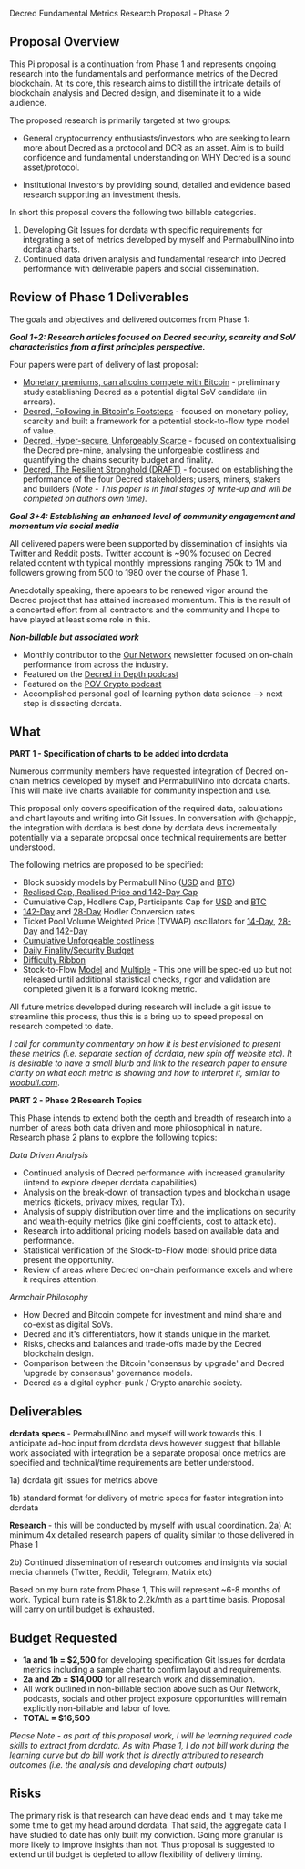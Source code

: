 Decred Fundamental Metrics Research Proposal - Phase 2

## Proposal Overview

This Pi proposal is a continuation from Phase 1 and represents ongoing research into the fundamentals and performance metrics of the Decred blockchain. At its core, this research aims to distill the intricate details of blockchain analysis and Decred design, and diseminate it to a wide audience.

The proposed research is primarily targeted at two groups:
- General cryptocurrency enthusiasts/investors who are seeking to learn more about Decred as a protocol and DCR as an asset. Aim is to build confidence and fundamental understanding on WHY Decred is a sound asset/protocol.

- Institutional Investors by providing sound, detailed and evidence based research supporting an investment thesis.

In short this proposal covers the following two billable categories.

1. Developing Git Issues for dcrdata with specific requirements for integrating a set of metrics developed by myself and PermabullNino into dcrdata charts.
2. Continued data driven analysis and fundamental research into Decred performance with deliverable papers and social dissemination.

## Review of Phase 1 Deliverables

The goals and objectives and delivered outcomes from Phase 1:

***Goal 1+2: Research articles focused on Decred security, scarcity and SoV characteristics from a first principles perspective.***

Four papers were part of delivery of last proposal:
- [Monetary premiums, can altcoins compete with Bitcoin](https://medium.com/@_Checkmatey_/monetary-premiums-can-altcoins-compete-with-bitcoin-54c97a92c6d4) - preliminary study establishing Decred as a potential digital SoV candidate (in arrears).
- [Decred, Following in Bitcoin's Footsteps](https://medium.com/@_Checkmatey_/decred-following-in-bitcoins-footsteps-f8d0e0bbaff5) - focused on monetary policy, scarcity and built a framework for a potential stock-to-flow type model of value.
- [Decred, Hyper-secure, Unforgeably Scarce](https://medium.com/@_Checkmatey_/decred-hypersecure-unforgeably-scarce-e076b91a2be) - focused on contextualising the Decred pre-mine, analysing the unforgeable costliness and quantifying the chains security budget and finality.
- [Decred, The Resilient Stronghold (DRAFT)](https://github.com/checkmatey/checkonchain/blob/master/research_articles/dcr_useradoption/dcr_useradoption.md) - focused on establishing the performance of the four Decred stakeholders; users, miners, stakers and builders *(Note - This paper is in final stages of write-up and will be completed on authors own time).*

***Goal 3+4: Establishing an enhanced level of community engagement and momentum via social media***

All delivered papers were been supported by dissemination of insights via Twitter and Reddit posts. Twitter account is ~90% focused on Decred related content with typical monthly impressions ranging 750k to 1M and followers growing from 500 to 1980 over the course of Phase 1.

Anecdotally speaking, there appears to be renewed vigor around the Decred project that has attained increased momentum. This is the result of a concerted effort from all contractors and the community and I hope to have played at least some role in this.

***Non-billable but associated work***

- Monthly contributor to the [Our Network](https://ournetwork.substack.com/p/our-network-issue-2) newsletter focused on on-chain performance from across the industry.
- Featured on the [Decred in Depth podcast](https://www.youtube.com/watch?v=2JbMWgJUoSQ)
- Featured on the [POV Crypto podcast](https://www.youtube.com/watch?v=7m1kfM0fqaE)
- Accomplished personal goal of learning python data science --> next step is dissecting dcrdata.

## What
**PART 1 - Specification of charts to be added into dcrdata**

Numerous community members have requested integration of Decred on-chain metrics developed by myself and PermabullNino into dcrdata charts. This will make live charts available for community inspection and use.

This proposal only covers specification of the required data, calculations and chart layouts and writing into Git Issues. In conversation with @chappjc, the integration with dcrdata is best done by dcrdata devs incrementally potentially via a separate proposal once technical requirements are better understood.

The following metrics are proposed to be specified:
- Block subsidy models by Permabull Nino ([USD](https://miro.medium.com/max/1844/1*sK7IGFqiQ5Nrf831BhEUfQ.png) and [BTC](https://miro.medium.com/max/1843/1*tYb0fdLtJY9PqcGyhFuT6Q.png))
- [Realised Cap, Realised Price and 142-Day Cap](https://miro.medium.com/max/1510/1*NpMJNsSxkPaZP5aHBhml2A.png)
- Cumulative Cap, Hodlers Cap, Participants Cap for [USD](https://miro.medium.com/max/1636/1*QLQfPaduSrcyR3U4beQx0w.png) and [BTC](https://miro.medium.com/max/1631/1*wTMJgilQsWE54qT_Yo2SUw.png)
- [142-Day](https://miro.medium.com/max/1522/1*CreqBtFHjLTuuhUDB-WeAg.png) and [28-Day](https://miro.medium.com/max/1545/1*OcPCpGF_U2h4weaSA3KRXw.png) Hodler Conversion rates
- Ticket Pool Volume Weighted Price (TVWAP) oscillators for [14-Day](https://miro.medium.com/max/1549/1*dKnx7iW6x_pUdgmcghYRBQ.png), [28-Day](https://miro.medium.com/max/1334/1*ktIRbXlz0mtjZbIfk1o6yA.png) and [142-Day](https://miro.medium.com/max/1506/1*qYVwBqf6Hb98f7QyeNdu-g.png)
- [Cumulative Unforgeable costliness](https://miro.medium.com/max/1280/1*SA8wYN3TUC7CqunFnUR3Yg.png)
- [Daily Finality/Security Budget](https://miro.medium.com/max/1449/1*GQIeyHj1yGeqNdZcU8mxmw.png)
- [Difficulty Ribbon](https://github.com/checkmatey/checkonchain/blob/master/research_articles/our_network_articles/week1_20191225/images/insight_3.png?raw=true)
- Stock-to-Flow [Model](https://miro.medium.com/max/1150/1*6bectH0xB7QfNoFDrDx5Hw.png) and [Multiple](https://miro.medium.com/max/1304/1*WeRtp2iWPaZDfKQDDQqxtg.png) - This one will be spec-ed up but not released until additional statistical checks, rigor and validation are completed given it is a forward looking metric.

All future metrics developed during research will include a git issue to streamline this process, thus this is a bring up to speed proposal on research competed to date.

*I call for community commentary on how it is best envisioned to present these metrics (i.e. separate section of dcrdata, new spin off website etc). It is desirable to have a small blurb and link to the research paper to ensure clarity on what each metric is showing and how to interpret it, similar to [woobull.com](http://charts.woobull.com/bitcoin-rvt-ratio/)*.

**PART 2 - Phase 2 Research Topics**

This Phase intends to extend both the depth and breadth of research into a number of areas both data driven and more philosophical in nature. Research phase 2 plans to explore the following topics:

*Data Driven Analysis*

- Continued analysis of Decred performance with increased granularity (intend to explore deeper dcrdata capabilities).
- Analysis on the break-down of transaction types and blockchain usage metrics (tickets, privacy mixes, regular Tx).
- Analysis of supply distribution over time and the implications on security and wealth-equity metrics (like gini coefficients, cost to attack etc).
- Research into additional pricing models based on available data and performance.
- Statistical verification of the Stock-to-Flow model should price data present the opportunity.
- Review of areas where Decred on-chain performance excels and where it requires attention.

*Armchair Philosophy*

- How Decred and Bitcoin compete for investment and mind share and co-exist as digital SoVs.
- Decred and it's differentiators, how it stands unique in the market.
- Risks, checks and balances and trade-offs made by the Decred blockchain design.
- Comparison between the Bitcoin 'consensus by upgrade' and Decred 'upgrade by consensus' governance models.
- Decred as a digital cypher-punk / Crypto anarchic society.

## Deliverables
**dcrdata specs** - PermabullNino and myself will work towards this. I anticipate ad-hoc input from dcrdata devs however suggest that billable work associated with integration be a separate proposal once metrics are specified and technical/time requirements are better understood.

1a) dcrdata git issues for metrics above

1b) standard format for delivery of metric specs for faster integration into dcrdata

**Research** - this will be conducted by myself with usual coordination.
2a) At minimum 4x detailed research papers of quality similar to those delivered in Phase 1

2b) Continued dissemination of research outcomes and insights via social media channels (Twitter, Reddit, Telegram, Matrix etc)

Based on my burn rate from Phase 1, This will represent ~6-8 months of work. Typical burn rate is $1.8k to 2.2k/mth as a part time basis. Proposal will carry on until budget is exhausted.

## Budget Requested
- **1a and 1b = $2,500** for developing specification Git Issues for dcrdata metrics including a sample chart to confirm layout and requirements.
- **2a and 2b = $14,000** for all research work and dissemination.
- All work outlined in non-billable section above such as Our Network, podcasts, socials and other project exposure opportunities will remain explicitly non-billable and labor of love.
- **TOTAL = $16,500**

*Please Note - as part of this proposal work, I will be learning required code skills to extract from dcrdata. As with Phase 1, I do not bill work during the learning curve but do bill work that is directly attributed to research outcomes (i.e. the analysis and developing chart outputs)*

## Risks
The primary risk is that research can have dead ends and it may take me some time to get my head around dcrdata. That said, the aggregate data I have studied to date has only built my conviction. Going more granular is more likely to improve insights than not. Thus proposal is suggested to extend until budget is depleted to allow flexibility of delivery timing.